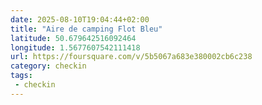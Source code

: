 ```yaml
---
date: 2025-08-10T19:04:44+02:00
title: "Aire de camping Flot Bleu"
latitude: 50.679642516092464
longitude: 1.5677607542111418
url: https://foursquare.com/v/5b5067a683e380002cb6c238
category: checkin
tags:
 - checkin
---
```

